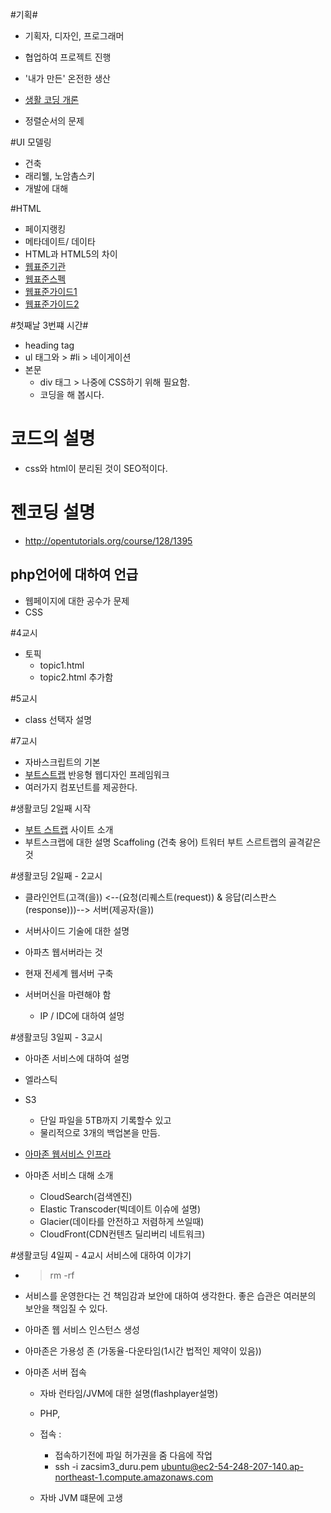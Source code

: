 #기획#

- 기획자, 디자인, 프로그래머

- 협업하여 프로젝트 진행

- '내가 만든' 온전한 생산

- [생활 코딩 개론](http://egoing.net/1311)

- 정렬순서의 문제

#UI 모델링
- 건축
- 래리웰, 노암촘스키
- 개발에 대해

#HTML
- 페이지랭킹
- 메타데이트/ 데이타
- HTML과 HTML5의 차이
- [웹표준기관](http://www.w3c.org)
- [웹표준스펙](http://www.w3.org/TR)
- [웹표준가이드1](http://open-stand.org/)
- [웹표준가이드2](http://docs.webplatform.org/wiki/Main_Page)

#첫째날 3번쨰 시간#
- heading tag
- ul 태그와 > #li >  네이게이션
- 본문
	- div 태그 > 나중에 CSS하기 위해 필요함.
	- 코딩을 해 봅시다.

# 코드의 설명
- css와 html이 분리된 것이 SEO적이다.

# 젠코딩 설명
- http://opentutorials.org/course/128/1395

## php언어에 대하여 언급
- 웹페이지에 대한 공수가 문제
- CSS

#4교시
- 토픽 
  - topic1.html
  - topic2.html 추가함

 #5교시
 - class 선택자 설명

 #7교시
 - 자바스크립트의 기본
 - [부트스트랩](http://twitter.github.com/bootstrap/) 반응형 웹디자인 프레임워크
 - 여러가지 컴포넌트를 제공한다.
    




#생활코딩 2일째 시작
- [부트 스트랩](http://github.com) 사이트 소개
- 부트스크랩에 대한 설명 Scaffoling (건축 용어) 트워터 부트 스르트랩의 골격같은 것

#생활코딩 2일째 - 2교시
- 클라인언트(고객(을)) <--(요청(리퀘스트(request)) & 응답(리스판스(response)))--> 서버(제공자(을))

- 서버사이드 기술에 대한 설명
- 아파츠 웹서버라는 것
- 현재 전세계 웹서버 구축

- 서버머신을 마련해야 함
	- IP / IDC에 대하여 설멍

#생활코딩 3일찌 - 3교시
- 아마존 서비스에 대하여 설명
- 엘라스틱
- S3
	- 단일 파일을 5TB까지 기록할수 있고
	- 물리적으로 3개의 백업본을 만듬.

- [아마존 웹서비스 인프라](http://aws.amazon.com)
- 아마존 서비스 대해 소개
    - CloudSearch(검색엔진)
    - Elastic Transcoder(빅데이트 이슈에 설명)
    - Glacier(데이타를 안전하고 저렴하게 쓰일때)
    - CloudFront(CDN컨텐츠 딜리버리 네트워크)

 #생활코딩 4일찌 - 4교시 서비스에 대하여 이갸기
- > rm -rf
- 서비스를 운영한다는 건 책임감과 보안에 대하여 생각한다. 좋은 습관은 여러분의 보안을 책임질 수 있다.

- 아마존 웹 서비스 인스턴스 생성
- 아마존은 가용성 존 (가동율-다운타임(1시간 법적인 제약이 있음))

- 아마존 서버 접속
	- 자바 런타임/JVM에 대한 설명(flashplayer설명) 
	- PHP, 

	 - 접속 :
	 	- 접속하기전에 파일 허가권을 줌 다음에 작업
	 	- ssh -i zacsim3_duru.pem ubuntu@ec2-54-248-207-140.ap-northeast-1.compute.amazonaws.com
     - 자바 JVM 떄문에 고생



